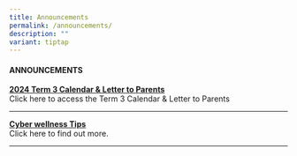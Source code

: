```yaml
---
title: Announcements
permalink: /announcements/
description: ""
variant: tiptap
---
```

<h4><strong>ANNOUNCEMENTS</strong></h4>
<p><strong><a href="/our-partners/parents/communication-with-parents" rel="noopener noreferrer nofollow" target="_blank">2024 Term 3 Calendar &amp; Letter to Parents</a><br></strong>Click
here to access the Term 3 Calendar &amp; Letter to Parents</p>
<hr>
<p><strong><a href="/our-partners/parents/useful-guides-and-resources/cyber-wellness-tips" rel="noopener noreferrer nofollow" target="_blank">Cyber wellness Tips</a><br></strong>Click
here to find out more.</p>
<hr>
<p></p>